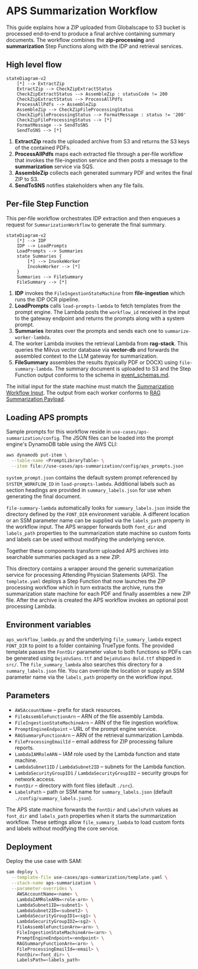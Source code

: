 # APS Summarization Workflow

This guide explains how a ZIP uploaded from Globalscape to S3 bucket is processed end‑to‑end to produce a final archive containing summary documents.  The workflow combines the **zip-processing** and **summarization** Step Functions along with the IDP and retrieval services.

## High level flow

```mermaid
stateDiagram-v2
    [*] --> ExtractZip
    ExtractZip --> CheckZipExtractStatus
    CheckZipExtractStatus --> AssembleZip : statusCode != 200
    CheckZipExtractStatus --> ProcessAllPdfs
    ProcessAllPdfs --> AssembleZip
    AssembleZip --> CheckZipFileProcessingStatus
    CheckZipFileProcessingStatus --> FormatMessage : status != '200'
    CheckZipFileProcessingStatus --> [*]
    FormatMessage --> SendToSNS
    SendToSNS --> [*]
```

1. **ExtractZip** reads the uploaded archive from S3 and returns the S3 keys of the contained PDFs.
2. **ProcessAllPdfs** maps each extracted file through a per‑file workflow that
   invokes the file-ingestion service and then posts a message to the
   **summarization** service via SQS.
3. **AssembleZip** collects each generated summary PDF and writes the final ZIP to S3.
4. **SendToSNS** notifies stakeholders when any file fails.

## Per‑file Step Function

This per‑file workflow orchestrates IDP extraction and then enqueues a request
for `SummarizationWorkflow` to generate the final summary.

```mermaid
stateDiagram-v2
    [*] --> IDP
    IDP --> LoadPrompts
    LoadPrompts --> Summaries
    state Summaries {
        [*] --> InvokeWorker
        InvokeWorker --> [*]
    }
    Summaries --> FileSummary
    FileSummary --> [*]
```

1. **IDP** invokes the `FileIngestionStateMachine` from **file-ingestion** which runs the IDP OCR pipeline.
2. **LoadPrompts** calls `load-prompts-lambda` to fetch templates from the prompt engine. The Lambda posts the `workflow_id` received in the input to the gateway endpoint and returns the prompts along with a system prompt.
3. **Summaries** iterates over the prompts and sends each one to `summarize-worker-lambda`.
4. The worker Lambda invokes the retrieval Lambda from **rag-stack**. This queries the Milvus vector database via **vector-db** and forwards the assembled context to the LLM gateway for summarization.
5. **FileSummary** assembles the results (typically PDF or DOCX) using `file-summary-lambda`. The summary document is uploaded to S3 and the Step Function output conforms to the schema in [event_schemas.md](../../docs/event_schemas.md#summarization-event).

The initial input for the state machine must match the [Summarization Workflow Input](../../docs/event_schemas.md#summarization-workflow-input). The output from each worker conforms to [RAG Summarization Payload](../../docs/event_schemas.md#rag-summarization-payload).

## Loading APS prompts

Sample prompts for this workflow reside in `use-cases/aps-summarization/config`. The JSON files can be loaded into the prompt engine's DynamoDB table using the AWS CLI:

```bash
aws dynamodb put-item \
  --table-name <PromptLibraryTable> \
  --item file://use-cases/aps-summarization/config/aps_prompts.json
```

`system_prompt.json` contains the default system prompt referenced by `SYSTEM_WORKFLOW_ID` in `load-prompts-lambda`. Additional labels such as section headings are provided in `summary_labels.json` for use when generating the final document.

`file-summary-lambda` automatically looks for `summary_labels.json` inside the
directory defined by the `FONT_DIR` environment variable.  A different location
or an SSM parameter name can be supplied via the `labels_path` property in the
workflow input.  The APS wrapper forwards both `font_dir` and `labels_path`
properties to the summarization state machine so custom fonts and labels can be
used without modifying the underlying service.

Together these components transform uploaded APS archives into searchable summaries packaged as a new ZIP.

This directory contains a wrapper around the generic summarization
service for processing Attending Physician Statements (APS).  The
`template.yaml` deploys a Step Function that now launches the ZIP
processing workflow which in turn extracts the archive, runs the
summarization state machine for each PDF and finally assembles a new
ZIP file.  After the archive is created the APS workflow invokes an
optional post processing Lambda.

## Environment variables

`aps_workflow_lambda.py` and the underlying `file_summary_lambda`
expect `FONT_DIR` to point to a folder containing TrueType fonts.
The provided template passes the `FontDir` parameter value to both
functions so PDFs can be generated using `DejaVuSans.ttf` and
`DejaVuSans-Bold.ttf` shipped in `src/`.
The `file_summary_lambda` also searches this directory for a
`summary_labels.json` file.  You can override the location or supply an
SSM parameter name via the `labels_path` property on the workflow input.

## Parameters

- `AWSAccountName` – prefix for stack resources.
- `FileAssembleFunctionArn` – ARN of the file assembly Lambda.
- `FileIngestionStateMachineArn` – ARN of the file ingestion workflow.
- `PromptEngineEndpoint` – URL of the prompt engine service.
- `RAGSummaryFunctionArn` – ARN of the retrieval summarization Lambda.
- `FileProcessingEmailId` – email address for ZIP processing failure reports.
- `LambdaIAMRoleARN` – IAM role used by the Lambda function and state machine.
- `LambdaSubnet1ID` / `LambdaSubnet2ID` – subnets for the Lambda function.
- `LambdaSecurityGroupID1` / `LambdaSecurityGroupID2` – security groups for network access.
- `FontDir` – directory with font files (default `./src`).
- `LabelsPath` – path or SSM name for `summary_labels.json` (default `./config/summary_labels.json`).

The APS state machine forwards the `FontDir` and `LabelsPath` values as
`font_dir` and `labels_path` properties when it starts the summarization
workflow.  These settings allow `file_summary_lambda` to load custom fonts
and labels without modifying the core service.

## Deployment

Deploy the use case with SAM:

```bash
sam deploy \
  --template-file use-cases/aps-summarization/template.yaml \
  --stack-name aps-summarization \
  --parameter-overrides \
    AWSAccountName=<name> \
    LambdaIAMRoleARN=<role-arn> \
    LambdaSubnet1ID=<subnet1> \
    LambdaSubnet2ID=<subnet2> \
    LambdaSecurityGroupID1=<sg1> \
    LambdaSecurityGroupID2=<sg2> \
    FileAssembleFunctionArn=<arn> \
    FileIngestionStateMachineArn=<arn> \
    PromptEngineEndpoint=<endpoint> \
    RAGSummaryFunctionArn=<arn> \
    FileProcessingEmailId=<email> \
    FontDir=<font_dir> \
    LabelsPath=<labels_path>
```
